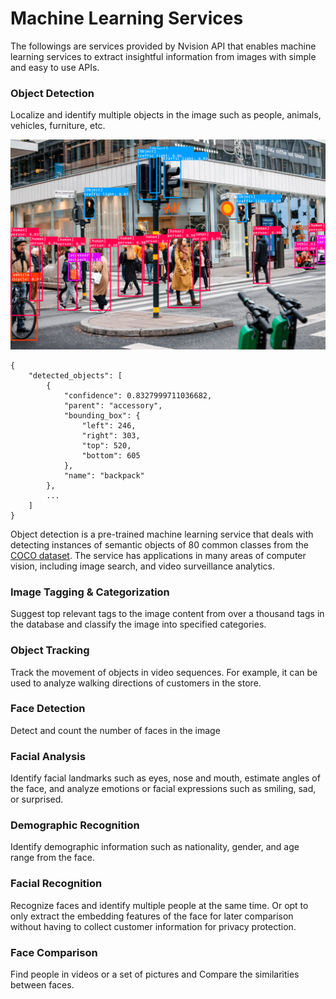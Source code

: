 # Machine Learning Services

The followings are services provided by Nvision API that enables machine learning services to extract insightful information from images with simple and easy to use APIs.

### **Object Detection**

Localize and identify multiple objects in the image such as people, animals, vehicles, furniture, etc.

![](.gitbook/assets/street.png)

```text
{
    "detected_objects": [
        {
            "confidence": 0.8327999711036682,
            "parent": "accessory",
            "bounding_box": {
                "left": 246,
                "right": 303,
                "top": 520,
                "bottom": 605
            },
            "name": "backpack"
        },
        ...
    ]
}
```

Object detection is a pre-trained machine learning service that deals with detecting instances of semantic objects of 80 common classes from the [COCO dataset](http://cocodataset.org/). The service has applications in many areas of computer vision, including image search, and video surveillance analytics.

### **Image Tagging & Categorization**

Suggest top relevant tags to the image content from over a thousand tags in the database and classify the image into specified categories.

### **Object Tracking**

Track the movement of objects in video sequences. For example, it can be used to analyze walking directions of customers in the store.

### **Face Detection**

Detect and count the number of faces in the image

### **Facial Analysis**

Identify facial landmarks such as eyes, nose and mouth, estimate angles of the face, and analyze emotions or facial expressions such as smiling, sad, or surprised.

### **Demographic Recognition**

Identify demographic information such as nationality, gender, and age range from the face.

### **Facial Recognition**

Recognize faces and identify multiple people at the same time. Or opt to only extract the embedding features of the face for later comparison without having to collect customer information for privacy protection.

### **Face Comparison**

Find people in videos or a set of pictures and Compare the similarities between faces.

